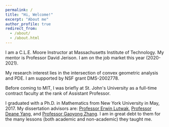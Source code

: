 ```yaml
---
permalink: /
title: "Hi, Welcome!"
excerpt: "About me"
author_profile: true
redirect_from: 
  - /about/
  - /about.html
---
```

I am a C.L.E. Moore Instructor at Massachusetts Institute of Technology. My mentor is Professor David Jerison. I am on the job market this year (2020-2021).

My research interest lies in the intersection of convex geometric analysis and PDE. I am supported by NSF grant DMS-2002778.

Before coming to MIT, I was briefly at St. John's University as a full-time contract faculty at the rank of Assistant Professor.

I graduated with a Ph.D. in Mathematics from New York University in May, 2017. My dissertation advisors are: [Professor Erwin Lutwak](https://cims.nyu.edu/people/profiles/LUTWAK_Erwin.html), [Professor Deane Yang](https://cims.nyu.edu/~yangd/), and [Professor Gaoyong Zhang](https://cims.nyu.edu/~gaoyong/). I am in great debt to them for the many lessons (both academic and non-academic) they taught me.
